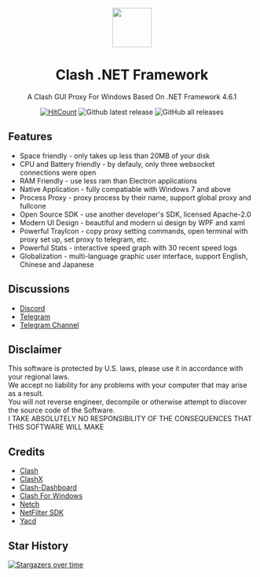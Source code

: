 <p align="center">
    <img src="https://i.loli.net/2021/03/17/7ukXiyP9OtqT3So.png" align="center" height="80"/>
</p>

<div align="center">
  
# Clash .NET Framework

A Clash GUI Proxy For Windows Based On .NET Framework 4.6.1

[![HitCount](http://hits.dwyl.io/ClashDotNetFramework/ClashDotNetFramework.svg)](http://hits.dwyl.io/ClashDotNetFramework/ClashDotNetFramework)
![Github latest release](https://img.shields.io/github/downloads/ClashDotNetFramework/ClashDotNetFramework/latest/total)
![GitHub all releases](https://img.shields.io/github/downloads/ClashDotNetFramework/ClashDotNetFramework/total)

</div>

## Features
- Space friendly - only takes up less than 20MB of your disk
- CPU and Battery friendly - by defauly, only three websocket connections were open
- RAM Friendly - use less ram than Electron applications
- Native Application - fully compatiable with Windows 7 and above
- Process Proxy - proxy process by their name, support global proxy and fullcone
- Open Source SDK - use another developer's SDK, licensed Apache-2.0
- Modern UI Design - beautiful and modern ui design by WPF and xaml
- Powerful TrayIcon - copy proxy setting commands, open terminal with proxy set up, set proxy to telegram, etc.
- Powerful Stats - interactive speed graph with 30 recent speed logs
- Globalization - multi-language graphic user interface, support English, Chinese and Japanese

## Discussions
- [Discord](https://discord.gg/vsDxzJ9R75)
- [Telegram](https://t.me/ClashDotNetFramework)
- [Telegram Channel](https://t.me/ClashDotNetFrameworkAnncmnt)

## Disclaimer
This software is protected by U.S. laws, please use it in accordance with your regional laws.  
We accept no liability for any problems with your computer that may arise as a result.  
You will not reverse engineer, decompile or otherwise attempt to discover the source code of the Software.  
I TAKE ABSOLUTELY NO RESPONSIBILITY OF THE CONSEQUENCES THAT THIS SOFTWARE WILL MAKE

## Credits

- [Clash](https://github.com/Dreamacro/clash)
- [ClashX](https://github.com/yichengchen/clashX)
- [Clash-Dashboard](https://github.com/Dreamacro/clash-dashboard)
- [Clash For Windows](https://github.com/Fndroid/clash_for_windows_pkg)
- [Netch](https://github.com/NetchX/Netch)
- [NetFilter SDK](https://netfiltersdk.com)
- [Yacd](https://github.com/haishanh/yacd)

## Star History
[![Stargazers over time](https://starchart.cc/ClashDotNetFramework/ClashDotNetFramework.svg)](https://starchart.cc/ClashDotNetFramework/ClashDotNetFramework)    
